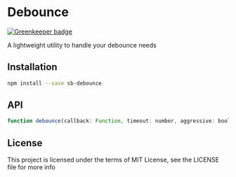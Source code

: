 # Debounce

[![Greenkeeper badge](https://badges.greenkeeper.io/steelbrain/debounce.svg)](https://greenkeeper.io/)

A lightweight utility to handle your debounce needs

## Installation

```bash
npm install --save sb-debounce
```

## API

```js
function debounce(callback: Function, timeout: number, aggressive: boolean = false)
```

## License

This project is licensed under the terms of MIT License, see the LICENSE file for more info
